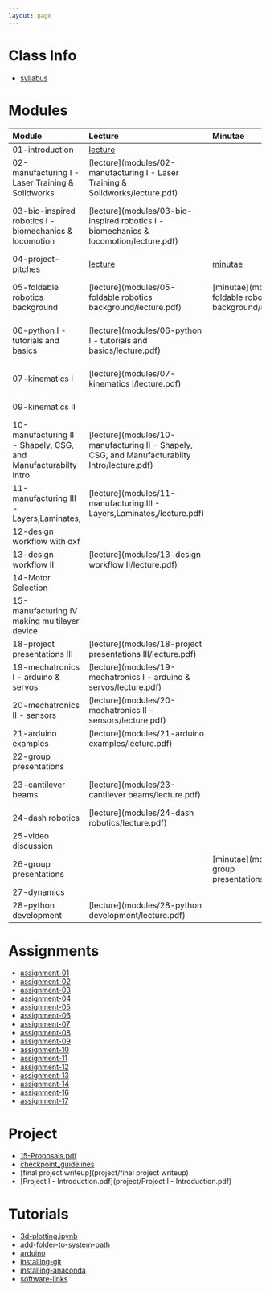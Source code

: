 ```yaml
---
layout: page
---
```

# Class Info
* [syllabus](syllabus)

# Modules

| Module                                                         | Lecture                                                                                       | Minutae                                                        | Lecture Notes                                                                                | Code                                                                                    |
|:---------------------------------------------------------------|:----------------------------------------------------------------------------------------------|:---------------------------------------------------------------|:---------------------------------------------------------------------------------------|:----------------------------------------------------------------------------------------|
| 01-introduction                                                | [lecture](modules/01-introduction/lecture.pdf)                                                |                                                                | [lecture notes](modules/01-introduction/chapter.html)                                        |                                                                                         |
| 02-manufacturing I - Laser Training & Solidworks               | [lecture](modules/02-manufacturing I - Laser Training & Solidworks/lecture.pdf)               |                                                                |                                                                                        |                                                                                         |
| 03-bio-inspired robotics I - biomechanics & locomotion         | [lecture](modules/03-bio-inspired robotics I - biomechanics & locomotion/lecture.pdf)         |                                                                | [lecture notes](modules/03-bio-inspired robotics I - biomechanics & locomotion/chapter.html) |                                                                                         |
| 04-project-pitches                                             | [lecture](modules/04-project-pitches/lecture.pdf)                                             | [minutae](modules/04-project-pitches/minutae.pdf)              |                                                                                        |                                                                                         |
| 05-foldable robotics background                                | [lecture](modules/05-foldable robotics background/lecture.pdf)                                | [minutae](modules/05-foldable robotics background/minutae.pdf) | [lecture notes](modules/05-foldable robotics background/chapter.html)                        |                                                                                         |
| 06-python I - tutorials and basics                             | [lecture](modules/06-python I - tutorials and basics/lecture.pdf)                             |                                                                | [lecture notes](modules/06-python I - tutorials and basics/chapter.html)                     | [code](modules/06-python I - tutorials and basics/code.zip)                             |
| 07-kinematics I                                                | [lecture](modules/07-kinematics I/lecture.pdf)                                                |                                                                | [lecture notes](modules/07-kinematics I/chapter.html)                                        | [code](modules/07-kinematics I/code.zip)                                                |
| 09-kinematics II                                               |                                                                                               |                                                                |                                                                                        | [code](modules/09-kinematics II/code.zip)                                               |
| 10-manufacturing II - Shapely, CSG, and Manufacturabilty Intro | [lecture](modules/10-manufacturing II - Shapely, CSG, and Manufacturabilty Intro/lecture.pdf) |                                                                |                                                                                        | [code](modules/10-manufacturing II - Shapely, CSG, and Manufacturabilty Intro/code.zip) |
| 11-manufacturing III - Layers,Laminates,                       | [lecture](modules/11-manufacturing III - Layers,Laminates,/lecture.pdf)                       |                                                                |                                                                                        | [code](modules/11-manufacturing III - Layers,Laminates,/code.zip)                       |
| 12-design workflow with dxf                                    |                                                                                               |                                                                |                                                                                        | [code](modules/12-design workflow with dxf/code.zip)                                    |
| 13-design workflow II                                          | [lecture](modules/13-design workflow II/lecture.pdf)                                          |                                                                |                                                                                        | [code](modules/13-design workflow II/code.zip)                                          |
| 14-Motor Selection                                             |                                                                                               |                                                                |                                                                                        | [code](modules/14-Motor Selection/code.zip)                                             |
| 15-manufacturing IV making multilayer device                   |                                                                                               |                                                                |                                                                                        | [code](modules/15-manufacturing IV making multilayer device/code.zip)                   |
| 18-project presentations III                                   | [lecture](modules/18-project presentations III/lecture.pdf)                                   |                                                                |                                                                                        |                                                                                         |
| 19-mechatronics I - arduino & servos                           | [lecture](modules/19-mechatronics I - arduino & servos/lecture.pdf)                           |                                                                |                                                                                        | [code](modules/19-mechatronics I - arduino & servos/code.zip)                           |
| 20-mechatronics II - sensors                                   | [lecture](modules/20-mechatronics II - sensors/lecture.pdf)                                   |                                                                |                                                                                        |                                                                                         |
| 21-arduino examples                                            | [lecture](modules/21-arduino examples/lecture.pdf)                                            |                                                                |                                                                                        | [code](modules/21-arduino examples/code.zip)                                            |
| 22-group presentations                                         |                                                                                               |                                                                |                                                                                        |                                                                                         |
| 23-cantilever beams                                            | [lecture](modules/23-cantilever beams/lecture.pdf)                                            |                                                                | [lecture notes](modules/23-cantilever beams/chapter.html)                                    | [code](modules/23-cantilever beams/code.zip)                                            |
| 24-dash robotics                                               | [lecture](modules/24-dash robotics/lecture.pdf)                                               |                                                                |                                                                                        |                                                                                         |
| 25-video discussion                                            |                                                                                               |                                                                |                                                                                        |                                                                                         |
| 26-group presentations                                         |                                                                                               | [minutae](modules/26-group presentations/minutae.pdf)          |                                                                                        |                                                                                         |
| 27-dynamics                                                    |                                                                                               |                                                                | [lecture notes](modules/27-dynamics/chapter.html)                                            | [code](modules/27-dynamics/code.zip)                                                    |
| 28-python development                                          | [lecture](modules/28-python development/lecture.pdf)                                          |                                                                |                                                                                        | [code](modules/28-python development/code.zip)                                          |

# Assignments

* [assignment-01](assignments/assignment-01.html)
* [assignment-02](assignments/assignment-02.html)
* [assignment-03](assignments/assignment-03.html)
* [assignment-04](assignments/assignment-04.html)
* [assignment-05](assignments/assignment-05.html)
* [assignment-06](assignments/assignment-06.html)
* [assignment-07](assignments/assignment-07.html)
* [assignment-08](assignments/assignment-08.html)
* [assignment-09](assignments/assignment-09.html)
* [assignment-10](assignments/assignment-10.html)
* [assignment-11](assignments/assignment-11.html)
* [assignment-12](assignments/assignment-12.html)
* [assignment-13](assignments/assignment-13.html)
* [assignment-14](assignments/assignment-14.html)
* [assignment-16](assignments/assignment-16.html)
* [assignment-17](assignments/assignment-17.html)

# Project

* [15-Proposals.pdf](project/15-Proposals.pdf)
* [checkpoint_guidelines](project/checkpoint_guidelines)
* [final project writeup](project/final project writeup)
* [Project I - Introduction.pdf](project/Project I - Introduction.pdf)

# Tutorials

* [3d-plotting.ipynb](tutorials/3d-plotting.ipynb)
* [add-folder-to-system-path](tutorials/add-folder-to-system-path)
* [arduino](tutorials/arduino)
* [installing-git](tutorials/installing-git)
* [installing-anaconda](tutorials/installing-anaconda)
* [software-links](tutorials/using-jupyter)
